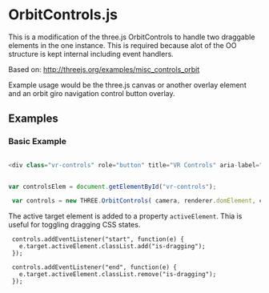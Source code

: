 OrbitControls.js
============
This is a modification of the three.js OrbitControls to handle two draggable elements in the one instance. This is required because alot of the OO structure is kept internal including event handlers.

Based on: http://threejs.org/examples/misc_controls_orbit

Example usage would be the three.js canvas or another overlay element and an orbit giro navigation control button overlay.


Examples
--------

### Basic Example

```javascript

<div class="vr-controls" role="button" title="VR Controls" aria-label="VR Controls"><svg xmlns="http://www.w3.org/2000/svg" viewBox="0 0 929 910"><path fill="none" d="M0 115h1352v795H0z"></path><circle cx="462.639" cy="456.084" r="448.283" class="vr-controls-back"></circle><path d="M115.043 250.976c.043.024.112.024.155 0l.77-.432c.02-.012.032-.027.032-.044 0-.017-.012-.033-.032-.044l-.77-.432c-.043-.024-.112-.024-.155 0s-.043.063 0 .087l.692.39-.692.39c-.043.024-.043.063 0 .087z" class="fill"></path><path d="M675.755 562.768c5.827 5.95 15.275 5.95 21.104 0l104.453-106.685c2.7-2.758 4.37-6.568 4.37-10.777 0-4.208-1.67-8.018-4.37-10.777L696.86 327.843c-5.83-5.95-15.276-5.95-21.105 0-5.83 5.952-5.83 15.6 0 21.554l93.904 95.906-93.906 95.908c-5.83 5.95-5.83 15.6 0 21.554z" fill="#999" stroke="#000" stroke-width="1.885"></path><path d="M272.72 317.878c-6.217-5.913-16.294-5.913-22.512 0l-111.42 105.998c-2.88 2.74-4.66 6.526-4.66 10.707 0 4.18 1.78 7.967 4.66 10.708l111.42 106c6.216 5.912 16.293 5.912 22.51 0 6.22-5.914 6.217-15.5 0-21.416l-100.164-95.29 100.165-95.29c6.214-5.913 6.214-15.5 0-21.415z" class="fill"></path><path d="M475.805 139.683c-2.894-2.894-6.892-4.683-11.308-4.683-4.416 0-8.414 1.79-11.308 4.683L341.243 251.627c-6.245 6.245-6.245 16.37 0 22.617 6.244 6.247 16.37 6.245 22.618 0l100.634-100.636 100.636 100.636c6.244 6.245 16.37 6.245 22.618 0 6.25-6.245 6.248-16.37 0-22.617L475.806 139.683z" class="fill"></path><path d="M573.023 626.488l-104.52 104.52-104.52-104.52c-6.487-6.488-17.002-6.488-23.493 0-6.49 6.488-6.486 17.002 0 23.49l116.267 116.266c3.006 3.006 7.158 4.864 11.747 4.864 4.588 0 8.738-1.858 11.744-4.864l116.267-116.266c6.486-6.486 6.486-17.002 0-23.49-6.486-6.488-17.002-6.488-23.492 0z" class="fill"></path></svg></div>

```


```javascript

var controlsElem = document.getElementById("vr-controls");

 var controls = new THREE.OrbitControls( camera, renderer.domElement, controlsElem );
```

The active target element is added to a property `activeElement`. Thia is useful for toggling dragging CSS states.

```
 controls.addEventListener("start", function(e) {
   e.target.activeElement.classList.add("is-dragging");
 });

 controls.addEventListener("end", function(e) {
   e.target.activeElement.classList.remove("is-dragging");
 });
```